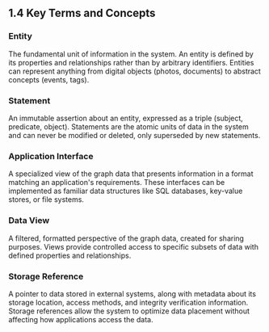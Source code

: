 ## 1.4 Key Terms and Concepts

### Entity
The fundamental unit of information in the system. An entity is defined by its properties and relationships rather than by arbitrary identifiers. Entities can represent anything from digital objects (photos, documents) to abstract concepts (events, tags).

### Statement
An immutable assertion about an entity, expressed as a triple (subject, predicate, object). Statements are the atomic units of data in the system and can never be modified or deleted, only superseded by new statements.

### Application Interface
A specialized view of the graph data that presents information in a format matching an application's requirements. These interfaces can be implemented as familiar data structures like SQL databases, key-value stores, or file systems.

### Data View
A filtered, formatted perspective of the graph data, created for sharing purposes. Views provide controlled access to specific subsets of data with defined properties and relationships.

### Storage Reference
A pointer to data stored in external systems, along with metadata about its storage location, access methods, and integrity verification information. Storage references allow the system to optimize data placement without affecting how applications access the data.